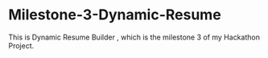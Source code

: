 # Milestone-3-Dynamic-Resume
This is Dynamic Resume Builder , which is the milestone 3 of my Hackathon Project.
